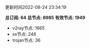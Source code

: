 更新时间2022-08-24 23:34:19

**总订阅: 64**
**总节点: 8985**
**有效节点: 1949**
- v2ray节点: 1665
- ss节点: 248
- trojan节点: 36
